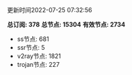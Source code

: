 更新时间2022-07-25 07:32:56

**总订阅: 378**
**总节点: 15304**
**有效节点: 2734**
- ss节点: 681
- ssr节点: 5
- v2ray节点: 1821
- trojan节点: 227
